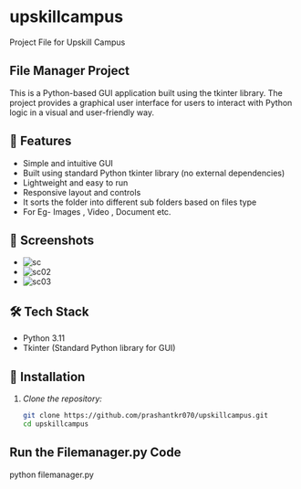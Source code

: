 # upskillcampus
Project File for Upskill Campus
## File Manager Project

This is a Python-based GUI application built using the tkinter library. The project provides a graphical user interface for users to interact with Python logic in a visual and user-friendly way.

## 📌 Features

-  Simple and intuitive GUI
-  Built using standard Python tkinter library (no external dependencies)
-  Lightweight and easy to run
-  Responsive layout and controls
-  It sorts the folder into different sub folders based on files type
-  For Eg- Images , Video , Document etc.

## 📸 Screenshots 
-  ![sc](https://github.com/user-attachments/assets/ccf52e3d-5391-4da6-81eb-d1cf7b5325cb)
-  ![sc02](https://github.com/user-attachments/assets/eef0250a-f7b1-4753-af3f-39491afd8fa9)
-  ![sc03](https://github.com/user-attachments/assets/d6ecb39e-729f-4930-9ddd-9f608a686807)

## 🛠 Tech Stack
- Python 3.11
- Tkinter (Standard Python library for GUI)

## 📁 Installation

1. *Clone the repository:*
   ```bash
   git clone https://github.com/prashantkr070/upskillcampus.git
   cd upskillcampus

## Run the Filemanager.py Code
   python filemanager.py
   
